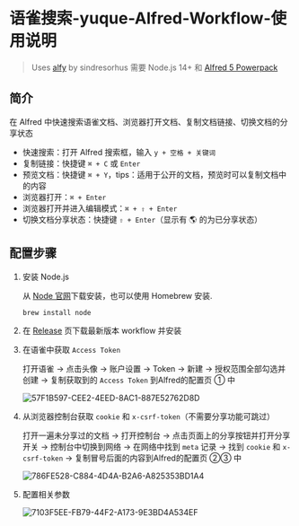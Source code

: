 # 语雀搜索-yuque-Alfred-Workflow-使用说明

> Uses [alfy](https://github.com/sindresorhus/alfy) by sindresorhus
  需要 Node.js 14+ 和 [Alfred 5 Powerpack](https://www.alfredapp.com/powerpack/)
> 

## 简介

在 Alfred 中快速搜索语雀文档、浏览器打开文档、复制文档链接、切换文档的分享状态

- 快速搜索：打开 Alfred 搜索框，输入 `y + 空格 + 关键词`
- 复制链接：快捷键 `⌘ + C` 或 `Enter`
- 预览文档：快捷键 `⌘ + Y`，tips：适用于公开的文档，预览时可以复制文档中的内容
- 浏览器打开：`⌘ + Enter`
- 浏览器打开并进入编辑模式：`⌘ + ⇧ + Enter`
- 切换文档分享状态：快捷键 `⇧ + Enter`（显示有 🌎 的为已分享状态）

## 配置步骤

1. 安装 Node.js
    
    从 [Node 官网](https://nodejs.org/zh-cn/)下载安装，也可以使用 Homebrew 安装.
    
    ```bash
    brew install node
    ```
    
2. 在 [Release](https://github.com/wisinfun/Alfred-Workflow-yuque/releases) 页下载最新版本 workflow 并安装
3. 在语雀中获取 `Access Token`
    
    打开语雀 → 点击头像 → 账户设置 → Token → 新建 → 授权范围全部勾选并创建 → 复制获取到的 `Access Token` 到Alfred的配置页 ① 中
    
    ![57F1B597-CEE2-4EED-8AC1-887E52762D8D](https://user-images.githubusercontent.com/41355260/202742466-79ac3599-b473-4ff4-8ca4-f4cdf96e3108.png)


    
4. 从浏览器控制台获取 `cookie` 和 `x-csrf-token`（不需要分享功能可跳过）
    
    打开一遍未分享过的文档 → 打开控制台 → 点击页面上的分享按钮并打开分享开关 → 控制台中切换到网络 → 在网络中找到 `meta` 记录 → 找到 `cookie` 和 `x-csrf-token` → 复制冒号后面的内容到Alfred的配置页 ②③ 中
    
    ![786FE528-C884-4D4A-B2A6-A825353BD1A4](https://user-images.githubusercontent.com/41355260/202742479-abca0f19-a42c-4260-9724-f28c89118329.png)


    
5. 配置相关参数
    
    ![7103F5EE-FB79-44F2-A173-9E3BD4A534EF](https://user-images.githubusercontent.com/41355260/202742512-5da138ec-0bed-4069-8d6b-577e91e296e5.png)


